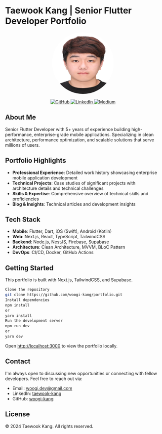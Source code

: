 # Taewook Kang | Senior Flutter Developer Portfolio

<p align="center">
  <img src="public/images/profile.png" width="200" height="200" alt="Profile" style="border-radius: 50%;" />
</p>

<p align="center">
  <a href="https://github.com/woogi-kang" target="_blank">
    <img src="https://img.shields.io/badge/GitHub-181717?style=for-the-badge&logo=github&logoColor=white" alt="GitHub" />
  </a>
  <a href="https://www.linkedin.com/in/taewook-kang/" target="_blank">
    <img src="https://img.shields.io/badge/LinkedIn-0A66C2?style=for-the-badge&logo=linkedin&logoColor=white" alt="LinkedIn" />
  </a>
  <a href="https://medium.com/@dev-woogi" target="_blank">
    <img src="https://img.shields.io/badge/Medium-000000?style=for-the-badge&logo=medium&logoColor=white" alt="Medium" />
  </a>
</p>

## About Me

Senior Flutter Developer with 5+ years of experience building high-performance, enterprise-grade mobile applications. Specializing in clean architecture, performance optimization, and scalable solutions that serve millions of users.

## Portfolio Highlights

- **Professional Experience**: Detailed work history showcasing enterprise mobile application development
- **Technical Projects**: Case studies of significant projects with architecture details and technical challenges
- **Skills & Expertise**: Comprehensive overview of technical skills and proficiencies
- **Blog & Insights**: Technical articles and development insights

## Tech Stack

- **Mobile**: Flutter, Dart, iOS (Swift), Android (Kotlin)
- **Web**: Next.js, React, TypeScript, TailwindCSS
- **Backend**: Node.js, NestJS, Firebase, Supabase
- **Architecture**: Clean Architecture, MVVM, BLoC Pattern
- **DevOps**: CI/CD, Docker, GitHub Actions

## Getting Started

This portfolio is built with Next.js, TailwindCSS, and Supabase.

```bash
Clone the repository
git clone https://github.com/woogi-kang/portfolio.git
Install dependencies
npm install
or
yarn install
Run the development server
npm run dev
or
yarn dev
```

Open [http://localhost:3000](http://localhost:3000) to view the portfolio locally.

## Contact

I'm always open to discussing new opportunities or connecting with fellow developers. Feel free to reach out via:

- Email: woogi.dev@gmail.com
- LinkedIn: [taewook-kang](https://www.linkedin.com/in/taewook-kang/)
- GitHub: [woogi-kang](https://github.com/woogi-kang)

## License

© 2024 Taewook Kang. All rights reserved.
